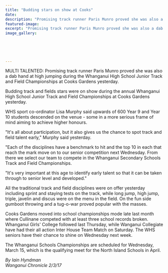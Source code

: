 ```yaml
---
title: "Budding stars on show at Cooks"
date: 
description: "Promising track runner Paris Munro proved she was also a dab hand at high jumping during the Whanganui High School Junior Track and Field Championships at Cooks Gardens yesterday..."
featured-image: 
excerpt: "Promising track runner Paris Munro proved she was also a dab hand at high jumping during the Whanganui High School Junior Track and Field Championships at Cooks Gardens yesterday."
image_gallery:
	
	
	
	
	
---
```


<p><span>MULTI TALENTED: Promising track runner Paris Munro proved she was also a dab hand at high jumping during the Whanganui High School Junior Track and Field Championships at Cooks Gardens yesterday.</span></p>
<p>Budding track and fields stars were on show during the annual Whanganui High School Junior Track and Field Championships at Cooks Gardens yesterday.</p>
<p>WHS sport co-ordinator Lisa Murphy said upwards of 600 Year 9 and Year 10 students descended on the venue - some in a more serious frame of mind aiming to achieve higher honours.</p>
<p>"It's all about participation, but it also gives us the chance to spot track and field talent early," Murphy said yesterday.</p>
<p>"Each of the disciplines have a benchmark to hit and the top 10 in each that reach the mark move on to our senior competition next Wednesday. From there we select our team to compete in the Whanganui Secondary Schools Track and Field Championships.</p>
<p>"It's very important at this age to identify early talent so that it can be taken through to senior level and developed."</p>
<p>All the traditional track and field disciplines were on offer yesterday including sprint and staying tests on the track, while long jump, high jump, triple, javelin and discus were on the menu in the field. On the fun side gumboot throwing and a tug-o-war proved popular with the masses.</p>
<p>Cooks Gardens moved into school championships mode late last month where Cullinane competed with at least three school records broken. Whanganui Girls' College followed last Thursday, while Wanganui Collegiate have had their all action Inter House Team Match on Saturday. The WHS seniors have their chance to shine on Wednesday next week.</p>
<p>The Whanganui Schools Championships are scheduled for Wednesday, March 15, which is the qualifying meet for the North Island Schools in April.</p>
<p class="clear syndicator"><em>By Iain Hyndman</em><br /><em>Wanganui Chronicle 2/3/17&nbsp;</em></p>


